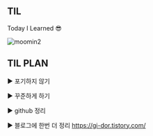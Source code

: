 ## TIL
Today I Learned :sunglasses:



![moomin2](https://user-images.githubusercontent.com/86302876/208285890-f0ef690f-5c45-4254-bec2-bb549b6ce4c2.jpg)


## TIL PLAN
:arrow_forward: 포기하지 않기

:arrow_forward: 꾸준하게 하기

:arrow_forward: github  정리

:arrow_forward: 블로그에 한번 더  정리
     https://gi-dor.tistory.com/
